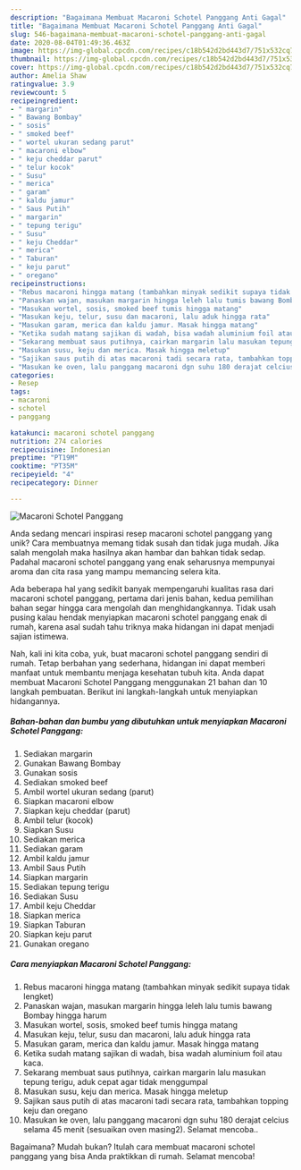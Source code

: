 ```yaml
---
description: "Bagaimana Membuat Macaroni Schotel Panggang Anti Gagal"
title: "Bagaimana Membuat Macaroni Schotel Panggang Anti Gagal"
slug: 546-bagaimana-membuat-macaroni-schotel-panggang-anti-gagal
date: 2020-08-04T01:49:36.463Z
image: https://img-global.cpcdn.com/recipes/c18b542d2bd443d7/751x532cq70/macaroni-schotel-panggang-foto-resep-utama.jpg
thumbnail: https://img-global.cpcdn.com/recipes/c18b542d2bd443d7/751x532cq70/macaroni-schotel-panggang-foto-resep-utama.jpg
cover: https://img-global.cpcdn.com/recipes/c18b542d2bd443d7/751x532cq70/macaroni-schotel-panggang-foto-resep-utama.jpg
author: Amelia Shaw
ratingvalue: 3.9
reviewcount: 5
recipeingredient:
- " margarin"
- " Bawang Bombay"
- " sosis"
- " smoked beef"
- " wortel ukuran sedang parut"
- " macaroni elbow"
- " keju cheddar parut"
- " telur kocok"
- " Susu"
- " merica"
- " garam"
- " kaldu jamur"
- " Saus Putih"
- " margarin"
- " tepung terigu"
- " Susu"
- " keju Cheddar"
- " merica"
- " Taburan"
- " keju parut"
- " oregano"
recipeinstructions:
- "Rebus macaroni hingga matang (tambahkan minyak sedikit supaya tidak lengket)"
- "Panaskan wajan, masukan margarin hingga leleh lalu tumis bawang Bombay hingga harum"
- "Masukan wortel, sosis, smoked beef tumis hingga matang"
- "Masukan keju, telur, susu dan macaroni, lalu aduk hingga rata"
- "Masukan garam, merica dan kaldu jamur. Masak hingga matang"
- "Ketika sudah matang sajikan di wadah, bisa wadah aluminium foil atau kaca."
- "Sekarang membuat saus putihnya, cairkan margarin lalu masukan tepung terigu, aduk cepat agar tidak menggumpal"
- "Masukan susu, keju dan merica. Masak hingga meletup"
- "Sajikan saus putih di atas macaroni tadi secara rata, tambahkan topping keju dan oregano"
- "Masukan ke oven, lalu panggang macaroni dgn suhu 180 derajat celcius selama 45 menit (sesuaikan oven masing2). Selamat mencoba.."
categories:
- Resep
tags:
- macaroni
- schotel
- panggang

katakunci: macaroni schotel panggang 
nutrition: 274 calories
recipecuisine: Indonesian
preptime: "PT19M"
cooktime: "PT35M"
recipeyield: "4"
recipecategory: Dinner

---
```



![Macaroni Schotel Panggang](https://img-global.cpcdn.com/recipes/c18b542d2bd443d7/751x532cq70/macaroni-schotel-panggang-foto-resep-utama.jpg)

Anda sedang mencari inspirasi resep macaroni schotel panggang yang unik? Cara membuatnya memang tidak susah dan tidak juga mudah. Jika salah mengolah maka hasilnya akan hambar dan bahkan tidak sedap. Padahal macaroni schotel panggang yang enak seharusnya mempunyai aroma dan cita rasa yang mampu memancing selera kita.



Ada beberapa hal yang sedikit banyak mempengaruhi kualitas rasa dari macaroni schotel panggang, pertama dari jenis bahan, kedua pemilihan bahan segar hingga cara mengolah dan menghidangkannya. Tidak usah pusing kalau hendak menyiapkan macaroni schotel panggang enak di rumah, karena asal sudah tahu triknya maka hidangan ini dapat menjadi sajian istimewa.


Nah, kali ini kita coba, yuk, buat macaroni schotel panggang sendiri di rumah. Tetap berbahan yang sederhana, hidangan ini dapat memberi manfaat untuk membantu menjaga kesehatan tubuh kita. Anda dapat membuat Macaroni Schotel Panggang menggunakan 21 bahan dan 10 langkah pembuatan. Berikut ini langkah-langkah untuk menyiapkan hidangannya.

<!--inarticleads1-->

##### Bahan-bahan dan bumbu yang dibutuhkan untuk menyiapkan Macaroni Schotel Panggang:

1. Sediakan  margarin
1. Gunakan  Bawang Bombay
1. Gunakan  sosis
1. Sediakan  smoked beef
1. Ambil  wortel ukuran sedang (parut)
1. Siapkan  macaroni elbow
1. Siapkan  keju cheddar (parut)
1. Ambil  telur (kocok)
1. Siapkan  Susu
1. Sediakan  merica
1. Sediakan  garam
1. Ambil  kaldu jamur
1. Ambil  Saus Putih
1. Siapkan  margarin
1. Sediakan  tepung terigu
1. Sediakan  Susu
1. Ambil  keju Cheddar
1. Siapkan  merica
1. Siapkan  Taburan
1. Siapkan  keju parut
1. Gunakan  oregano




<!--inarticleads2-->

##### Cara menyiapkan Macaroni Schotel Panggang:

1. Rebus macaroni hingga matang (tambahkan minyak sedikit supaya tidak lengket)
1. Panaskan wajan, masukan margarin hingga leleh lalu tumis bawang Bombay hingga harum
1. Masukan wortel, sosis, smoked beef tumis hingga matang
1. Masukan keju, telur, susu dan macaroni, lalu aduk hingga rata
1. Masukan garam, merica dan kaldu jamur. Masak hingga matang
1. Ketika sudah matang sajikan di wadah, bisa wadah aluminium foil atau kaca.
1. Sekarang membuat saus putihnya, cairkan margarin lalu masukan tepung terigu, aduk cepat agar tidak menggumpal
1. Masukan susu, keju dan merica. Masak hingga meletup
1. Sajikan saus putih di atas macaroni tadi secara rata, tambahkan topping keju dan oregano
1. Masukan ke oven, lalu panggang macaroni dgn suhu 180 derajat celcius selama 45 menit (sesuaikan oven masing2). Selamat mencoba..




Bagaimana? Mudah bukan? Itulah cara membuat macaroni schotel panggang yang bisa Anda praktikkan di rumah. Selamat mencoba!
